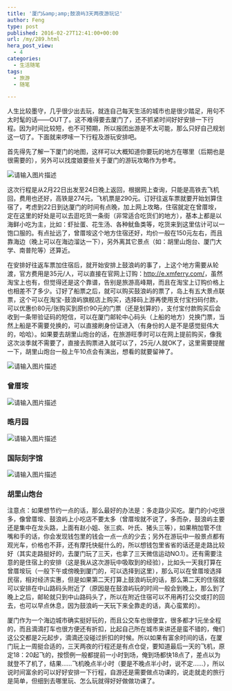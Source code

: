 ```yaml
---
title: '厦门&amp;amp;鼓浪屿3天两夜游玩记'
author: Feng
type: post
published: 2016-02-27T12:41:00+00:00
url: /my/289.html
hera_post_view:
  - 4
categories:
  - 生活随笔
tags:
  - 旅游
  - 随笔

---
```

人生比较墨守，几乎很少出去玩，就连自己每天生活的城市也是很少踏足，用句不太时髦的话——OUT了。这不难得要去厦门了，还不抓紧时间好好安排一下行程。因为时间比较短，也不可预期，所以报团出游是不太可能，那么只好自己规划这一切了。下面就来啰嗦一下行程及游玩安排吧。

首先得先了解一下厦门的地图，这样可以大概知道你要玩的地方在哪里（后期也是很需要的），另外可以找度娘要些关于厦门的游玩攻略作为参考。

<img decoding="async" title="请输入图片描述" src="https://cdn.uu126.cn/wp-content/uploads/2016/02/xm2016.jpg" alt="请输入图片描述" /> 

这次行程是从2月22日出发至24日晚上返回，根据网上查询，只能是高铁去飞机回，费用也还好，高铁是274元，飞机票是290元。订好往返车票就要开始划算住宿了，考虑到22日到达厦门的时间有点晚，加上网上攻略，住宿就定在曾厝垵，定在这里的好处是可以去逛吃货一条街（非常适合吃货们的地方），基本上都是以海鲜小吃为主，比如：虾扯蛋、花生汤、各种鱿鱼类等，吃货来到这里估计可以一饱口服的。有点扯远了，曾厝垵这个地方住宿还好，均价一般在150元左右，而且靠海边（晚上可以在海边溜达一下），另外离其它景点（如：胡里山炮台、厦门大学、南普陀等）还算近。

在安排好往返车票加住宿后，就开始安排上鼓浪屿的事了，上这个地方需要从轮渡，官方费用是35元/人，可以直接在官网上订购：[<http://e.xmferry.com/>][1]，虽然淘宝上也有，但觉得还是这个靠谱，告别是旅游高峰期，而且在淘宝上订购价格上也相差不了多少。订好了船票之后，就可以购买鼓浪屿的票了，岛上有五大景点联票，这个可以在淘宝-鼓浪屿旗舰店上购买，选择码上游再使用支付宝扫码付款，可以优惠价80元/张购买到原价90元的门票（还是划算的），支付宝付款购买后会收到一条带验证码的短信，可以在厦门邮轮中心码头（上船的地方）兑换门票，当然上船是不需要兑换的，可以直接刷身份证进入（有身份的人是不是感觉挺伟大的，哈哈）。如果要去胡里山炮台的话，在旅游旺季时可以在网上提前购买，像我这次淡季就不需要了，直接去购票进入就可以了，25元/人就OK了，这里需要提醒一下，胡里山炮台一般上午10点会有演出，想看的就要留神了。

<img decoding="async" title="请输入图片描述" src="https://cdn.uu126.cn/wp-content/uploads/2016/02/IMG_20160222_170858.jpg" alt="请输入图片描述" /> 

### 曾厝垵

<img decoding="async" title="请输入图片描述" src="https://cdn.uu126.cn/wp-content/uploads/2016/02/IMG_20160223_113422.jpg" alt="请输入图片描述" /> 

### 晧月园

<img decoding="async" title="请输入图片描述" src="https://cdn.uu126.cn/wp-content/uploads/2016/02/IMG_20160223_135844.jpg" alt="请输入图片描述" /> 

### 国际刻字馆

<img decoding="async" title="请输入图片描述" src="https://cdn.uu126.cn/wp-content/uploads/2016/02/IMG_20160224_101314.jpg" alt="请输入图片描述" /> 

### 胡里山炮台

注意点：如果想节约一点的话，那么最好的办法是：多走路少买吃。厦门的小吃很多，像曾厝垵、鼓浪屿上小吃店不要太多（曾厝垵就不说了，多而杂，鼓浪屿主要还是集中在龙头路，上面有赵小姐、张三疯、叶氏、猪头三等），如果稍加管不住嘴和手的话，你会发现钱包里的钱会一点一点的少去；另外在游玩中一般景点都有观光车，价格也不菲，还有摩托快艇什么的，所以想钱包里省省的话还是走路比较好（其实走路挺好的，去厦门玩了三天，也拿了三天微信运动NO.1）。还有需要注意的是住宿上的安排（这是我从这次游玩中吸取到的经验），比如头一天我打算在曾厝垵玩（一般下午或傍晚到厦门的，可以选择到这里），那么可以在曾厝垵选择民宿，相对经济实惠，但是如果第二天打算上鼓浪屿玩的话，那么第二天的住宿就可以安排在中山路码头附近了（原因是在鼓浪屿玩的时间一般会到晚上，那么到了晚上之后，邮轮就只到中山路码头了，所以在附近住宿可以不用再打公交或打的回去，也可以早点休息，因为鼓浪屿一天玩下来全靠走的话，真心蛮累的）。

厦门作为一个海边城市确实挺好玩的，而且公交车也很便宜，很多都才1元坐全程的，而且滴滴打车也很方便还有折扣，比起自己所在城市来讲还是蛮不错的，俺们这公交都是2元起步，滴滴还没碰过折扣的时候。所以如果有富余时间的话，在厦门玩上一周挺合适的，三天两夜的行程还是有点仓促，要知道最后一天的飞机，原定18：20起飞的，按惯例一般都提前一小时到场，俺到场都快18点了，差点以为就登不了机了，结果……飞机晚点半小时（要是不晚点半小时，说不定……），所以说时间富余的可以好好安排一下行程，自游还是需要做点功课的，说走就走的旅行是简单，但细到去哪里玩、怎么玩就得好好做做功课了。

 [1]: http://e.xmferry.com/